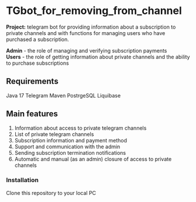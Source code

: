 # **TGbot_for_removing_from_channel**

**Project:** telegram bot for providing information about a subscription to private channels and with functions for managing users who have purchased a subscription.

**Admin** - the role of managing and verifying subscription payments \
**Users** - the role of getting information about private channels and the ability to purchase subscriptions

## **Requirements**
Java 17
Telegram
Maven
PostrgeSQL
Liquibase

## **Main features** 
1. Information about access to private telegram channels
2. List of private telegram channels
3. Subscription information and payment method
4. Support and communication with the admin
5. Sending subscription termination notifications
6. Automatic and manual (as an admin) closure of access to private channels 

### **Installation**
Clone this repository to your local PC
